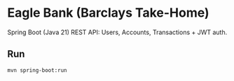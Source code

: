 # Eagle Bank (Barclays Take-Home)

Spring Boot (Java 21) REST API: Users, Accounts, Transactions + JWT auth.

## Run
```bash
mvn spring-boot:run
